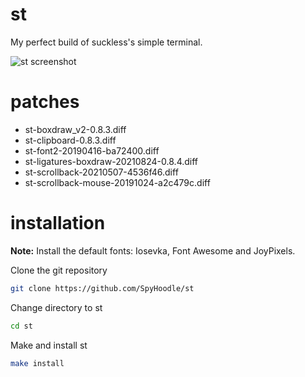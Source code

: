 # st
My perfect build of suckless's simple terminal.

![st screenshot](https://file.coffee/u/EwXVfS6GGdHmbA.png)

# patches
- st-boxdraw_v2-0.8.3.diff
- st-clipboard-0.8.3.diff
- st-font2-20190416-ba72400.diff
- st-ligatures-boxdraw-20210824-0.8.4.diff
- st-scrollback-20210507-4536f46.diff
- st-scrollback-mouse-20191024-a2c479c.diff

# installation
**Note:** Install the default fonts: Iosevka, Font Awesome and JoyPixels.

Clone the git repository
```sh
git clone https://github.com/SpyHoodle/st
```
Change directory to st
```sh
cd st
```
Make and install st
```sh
make install
```
